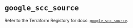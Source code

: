 # `google_scc_source`

Refer to the Terraform Registory for docs: [`google_scc_source`](https://registry.terraform.io/providers/hashicorp/google/5.29.0/docs/resources/scc_source).
